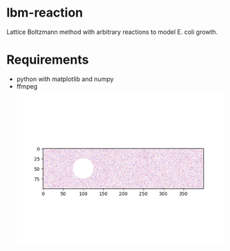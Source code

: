 # lbm-reaction
Lattice Boltzmann method with arbitrary reactions to model E. coli growth.
# Requirements
- python with matplotlib and numpy
- ffmpeg 
![output.gif](https://github.com/aualbert/lbm-reaction/blob/main/output.gif)
